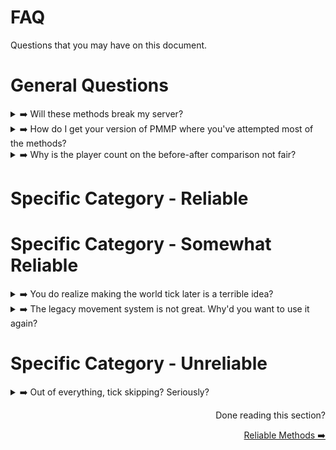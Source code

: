 # FAQ
Questions that you may have on this document.

# General Questions

<details>
<summary>➡️ Will these methods break my server?</summary>
<br>
Depending on the category you're considering. If you're looking at reliable methods, there shouldn't be any issues as long as you know what you're doing. On the other hand, if you're referring to unreliable methods, other issues will arise and needs to be fixed. 
</details>

<details>
<summary>➡️ How do I get your version of PMMP where you've attempted most of the methods?</summary>
<br>
You can't. I will not allow it. These were only tests, and this repository is solely intended for recording my discoveries—other servers are not permitted to utilize it. If you'd want to try some of the methods as well, feel free, but I won't be held liable for any issues that arise.
</details>

<details>
<summary>➡️ Why is the player count on the before-after comparison not fair?</summary>
<br>
The player count displayed for the modified version is inaccurate. It's a problem that resulted from one of my own adjustments, and it's all my fault. However, because the information was gathered from a Skyblock server, the quantity of players is equal to the quantity of loaded worlds. 
</details>

# Specific Category - Reliable

# Specific Category - Somewhat Reliable
<details>
<summary>➡️ You do realize making the world tick later is a terrible idea?</summary>
<br>
On this point, I do agree with you. It would be challenging to employ that approach though since you have to manually repair the problems that result from doing so. You have to ensure that entity updates are not impacted by world tick modifications. You must not interfere with player updates since entities must update correctly.

If you think PMMP shouldn't be consuming so many resources for the world, I would like you to attempt managing a 80-player SkyBlock server. Collecting information from actual players is challenging. 
</details>

<details>
<summary>➡️ The legacy movement system is not great. Why'd you want to use it again?</summary>
<br>
I do also agree with you. Server authoritative movement will reduce the number of issues and exposed vulnerabilities. However, only use the legacy movement if you're willing to sacrifice them for better performance.
</details>

# Specific Category - Unreliable
<details>
<summary>➡️ Out of everything, tick skipping? Seriously? </summary>
<br>
I included tick skipping in that category for that purpose. This would be advantageous in terms of preserving the TPS. I do agree with you, though, that performing actions on certain ticks will be very difficult if ticks are skipped. Although I tested with it, tick skipping is not something I advise. 
</details>

<div align="right">
  <p>Done reading this section?</p>
    <a href = "https://github.com/AGTHARN/PMMP-Optimizations/blob/main/docs/RELIABLE.md" target = "_self">Reliable Methods ➡️</a>
</div>